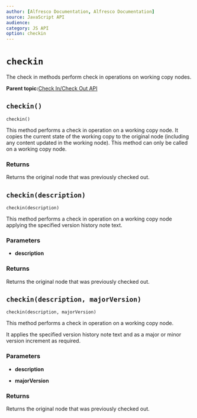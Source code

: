 ```yaml
---
author: [Alfresco Documentation, Alfresco Documentation]
source: JavaScript API
audience: 
category: JS API
option: checkin
---
```


# `checkin`

The check in methods perform check in operations on working copy nodes.

**Parent topic:**[Check In/Check Out API](../references/API-JS-CheckInOut.md)

## `checkin()`

`checkin()`

This method performs a check in operation on a working copy node. It copies the current state of the working copy to the original node \(including any content updated in the working node\). This method can only be called on a working copy node.

### Returns

Returns the original node that was previously checked out.

## `checkin(description)`

`checkin(description)`

This method performs a check in operation on a working copy node applying the specified version history note text.

### Parameters

-   **description**

### Returns

Returns the original node that was previously checked out.

## `checkin(description, majorVersion)`

`checkin(description, majorVersion)`

This method performs a check in operation on a working copy node.

It applies the specified version history note text and as a major or minor version increment as required.

### Parameters

-   **description**

-   **majorVersion**

### Returns

Returns the original node that was previously checked out.

